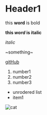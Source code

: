 # Header1 

 this **word** is bold
 
 **this _word_ is italic**
 
 *italic*
 
 ~something~

[gitHub](https://github.com/samer-allaham)

1. number1 
1. number2
1. number3
- unrodered list
- item1

![cat](https://upload.wikimedia.org/wikipedia/commons/thumb/3/3a/Cat03.jpg/220px-Cat03.jpg)
